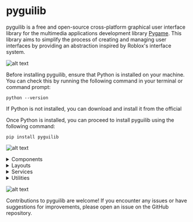 # pyguilib

pyguilib is a free and open-source cross-platform graphical user interface library for the multimedia applications development library [Pygame](https://github.com/pygame/pygame). This library aims to simplify the process of creating and managing user interfaces by providing an abstraction inspired by Roblox's interface system.

![alt text](https://i.imgur.com/5DgiDhz.png)

Before installing pyguilib, ensure that Python is installed on your machine. You can check this by running the following command in your terminal or command prompt:
```
python --version
```
If Python is not installed, you can download and install it from the official

Once Python is installed, you can proceed to install pyguilib using the following command:
```
pip install pyguilib
```

![alt text](https://i.imgur.com/NkftzMs.png)
<details>
  <summary>Components</summary>ㅤ<!---Invisible Space--->
  
  ![alt text](https://i.imgur.com/kCrHoVZ.png)
  
  <i>PyGuiInstance represents the very core of every component. Containing the base properties and methods for all the components.</i>
  * <details>
    <summary>Constructor</summary>

    ```python
    PyGuiInstance(
        draw_order = 0,
        background_color = Color(140, 140, 140),
        background_transparency = 255,
        border_color = Color(0, 0, 0),
        border_size = 0,
        position = UDim2(0, 0, 0, 0),
        size = UDim2(1, 0, 1, 0),
        anchor_point = Vector2(0, 0),
        layout_order = 0,
        parent = None,
        name = None,
        **_,
      )
    ```
    + `draw_order`: (int): The order in which the GUI instance is drawn.
    + `background_color` (Color): The background color of the GUI instance.
    + `background_transparency` (float): The transparency of the GUI instance background.
    + `border_color` (Color): The color of the GUI instance border.
    + `border_size` (int): The size of the GUI instance border.
    + `position` (UDim2): The position of the GUI instance relative to its parent.
    + `size` (UDim2): The size of the GUI instance relative to its parent.
    + `anchor_point` (Vector2): The anchor point around which the GUI instance is positioned and scaled.
    + `layout_order` (int): The order in which the GUI instance is laid out.
    + `parent` (Optional[PyGuiInstance]): The parent GUI instance.
    + `name` (str): The name of the GUI instance.
    + `**_`: Additional keyword arguments.
    </details>
  * <details>
    <summary>Methods</summary>
    
    + `build()` -> `PyGuiInstance`: Build the GUI instance and add it to the parent.
    + `get_property_changed_signal(property_name: str)` -> `PyGuiSignal`: Get the signal for property changes.
    + `update(events: List[Event])`: Update the GUI instance based on events.
    + `clear()`: Clear the GUI instance.
    + `draw()`: Draw the GUI instance.
    </details>
  * <details>
    <summary>Properties</summary>
    
    + `visible` (bool): Property indicating whether the GUI instance is visible.
    + `draw_order` (int): Property indicating the draw order of the GUI instance.
    + `background_color` (Color): Property indicating the background color of the GUI instance.
    + `background_transparency` (float): Property indicating the transparency of the GUI instance background.
    + `border_color` (Color): Property indicating the border color of the GUI instance.
    + `border_size` (int): Property indicating the border size of the GUI instance.
    + `position` (UDim2): Property indicating the position of the GUI instance.
    + `absolute_position` (Vector2): Property indicating the absolute position of the GUI instance.
    + `size` (UDim2): Property indicating the size of the GUI instance.
    + `absolute_size` (Vector2): Property indicating the absolute size of the GUI instance.
    + `anchor_point` (Vector2): Property indicating the anchor point of the GUI instance.
    + `layout_order` (int): Property indicating the layout order of the GUI instance.
    + `parent` (Optional[PyGuiInstance]): Property indicating the parent GUI instance.
    + `name` (str): Property indicating the name of the GUI instance.
    + `BLOCKING_SCREEN_BUFFER_UPDATE` (int): Property to block screen buffer updates.
    </details>

  ---
    
  ![alt text](https://i.imgur.com/ljNurDd.png)
  
  <i>Frame class representing a container with layout capabilities.</i>
  * Inherits from:
    `PyGuiInstance`
    `PyGuiLayoutContainer`
  * <details>
    <summary>Constructor</summary>
    
    ```python
    Frame(**kwags)
    ```
    + `**kwags`: Additional keyword arguments used by PyGuiInstance and/or PyGuiLayoutContainer.
    </details>

  ---

  ![alt text](https://i.imgur.com/7Y40q1w.png)
  
  <i>ImageLabel class representing an image label component.</i>
  * Inherits from:
    `PyGuiInstance`
  * <details>
    <summary>Constructor</summary>
    
    ```python
    ImageLabel(
        image_color = Color(255, 255, 255),
        image_transparency = 255,
        **kwags
      )
    ```
    + `image_color`: (Color): The image color.
    + `image_transparency` (int): The image transparency.
    + `**kwags`: Additional keyword arguments used by PyGuiInstance.
    </details>

  ---

  ![alt text](https://i.imgur.com/0mwk4Ri.png)
  
  <i>TextBox class represents a GUI component for text input.</i>
  * Inherits from:
    `TextLabel`
    `PyGuiInstance`
  * <details>
    <summary>Constructor</summary>
    
    ```python
    TextBox(
        placeholder_text = "TextBox",
        placeholder_text_color = Color(255, 0, 0),
        placeholder_text_transparency = 255,
        text_font = Font("Arial", self.text_size),
        text_editable = True,
        clear_text_on_focus_lost = False,
        selection_color = Color(255, 255, 255),
        selection_transparency = 170,
        cursor_blink_interval = 0.5,
        cursor_appeareance = function(text_box: TextBox) -> Surface,
        **kwags
      )
    ```
    + `placeholder_text` (str): The current placeholder text.
    + `placeholder_text_color` (Color): The current color of the placeholder text.
    + `placeholder_text_transparency` (int): The current transparency of the placeholder text.
    + `placeholder_text_font` (pygame.font.Font): The current font used for the placeholder text.
    + `text_editable` (bool): True if the text is editable, False otherwise.
    + `clear_text_on_focus_lost` (bool): True if text should be cleared on focus lost, False otherwise.
    + `selection_start` (int): The starting index of the text selection.
    + `selection_end` (int): The ending index of the text selection.
    + `cursor_position` (int): The current cursor position.
    + `**kwags`: Additional keyword arguments used by TextLabel and/or PyGuiInstance.
    </details>
  * <details>
    <summary>Methods</summary>
    
    + `is_focused()`: Check if the TextBox is currently focused.
    + `capture_focus()`: Capture focus for the TextBox.
    + `release_focus(enter_pressed: bool = False)`: Release focus for the TextBox.
    + `placeholder_text()`: Get or set the placeholder text.
    + `placeholder_text_color()`: Get or set the color of the placeholder text.
    + `placeholder_text_transparency()`: Get or set the transparency of the placeholder text.
    + `placeholder_text_font()`: Get or set the font used for the placeholder text.
    + `text_editable()`: Get or set the flag indicating whether the text is editable.
    + `clear_text_on_focus_lost()`: Get or set the flag indicating whether to clear text on focus lost.
    + `selection_start()`: Get the starting index of the text selection.
    + `selection_end()`: Get the ending index of the text selection.
    + `cursor_position()`: Get the current cursor position in the text.
    </details>
  * <details>
    <summary>Properties</summary>
    
    + `placeholder_text` (str): The current placeholder text.
    + `placeholder_text_color` (Color): The current color of the placeholder text.
    + `placeholder_text_transparency` (int): The current transparency of the placeholder text.
    + `placeholder_text_font` (pygame.font.Font): The current font used for the placeholder text.
    + `text_editable` (bool): True if the text is editable, False otherwise.
    + `clear_text_on_focus_lost` (bool): True if text should be cleared on focus lost, False otherwise.
    + `selection_start` (int): The starting index of the text selection.
    + `selection_end` (int): The ending index of the text selection.
    + `cursor_position` (int): The current cursor position.
    </summary>

  ---
      
  ![alt text](https://i.imgur.com/Y9CbVGb.png)
  
  <i>TextLabel class represents a GUI component for displaying text.</i>
  * Inherits from:
    `PyGuiInstance`
  * <details>
    <summary>Constructor</summary>

    ```python
    TextLabel(
        text = "TextLabel",
        text_color = Color(255, 255, 255),
        text_transparency = 255,
        text_size = 16,
        text_font = Font("Arial", self.text_size),
        border_color = Color(0, 0, 0),
        border_size = 1,
        text_x_alignment = TextXAlignment.CENTER,
        text_y_alignment = TextYAlignment.CENTER,
        **kwags
      )
    ```
    + `text` (str): The text content.
    + `text_color` (Color): The text color.
    + `text_transparency` (int): The text transparency.
    + `text_size` (int): The text size.
    + `text_font` (pygame.font.Font): The text font.
    + `text_border_color` (Color): The text border color.
    + `text_border_size` (int): The text border size.
    + `text_x_alignment` (TextXAlignment): The text horizontal alignment.
    + `text_y_alignment` (TextYAlignment): The text vertical alignment.
    + `**kwags`: Additional keyword arguments used by PyGuiInstance.
    </details>
  * <details>
    <summary>Methods</summary>
  
    + `text_position()`: Calculates the position of the text based on alignment.
    + `text_bounds()`: Gets the bounding box of the text.
    </details>
  * <details>
    <summary>Properties</summary>

    + `text` (str): The text content.
    + `text_color` (Color): The text color.
    + `text_transparency` (int): The text transparency.
    + `text_size` (int): The text size.
    + `text_font` (pygame.font.Font): The text font.
    + `text_border_color` (Color): The text border color.
    + `text_border_size` (int): The text border size.
    + `text_x_alignment` (TextXAlignment): The text horizontal alignment.
    + `text_y_alignment` (TextYAlignment): The text vertical alignment.
    </details>
  * <details>
    <summary>Enums</summary>

    + `TextXAlignment`
      + LEFT: Align text to the left.
      + CENTER: Center-align text.
      + RIGHT: Align text to the right.
    + `TextYAlignment`
      + TOP: Align text to the top.
      + CENTER: Center-align text vertically.
      + BOTTOM: Align text to the bottom.
    </details>

  ---

  ![alt text](https://i.imgur.com/JtoU5Co.png)
  
  <i>VideoLabel class represents a GUI component for displaying a GIF.</i>
  * Inherits from:
    `PyGuiInstance`
  * <details>
    <summary>Constructor</summary>

    ```python
    VideoLabel(
        gif_playback_speed = 1,
        gif_color = Color(255, 255, 255),
        gif_transparency = 255,
        **kwags
      )
    ```
    + `gif_playback_speed` (str): The GIF playback speed.
    + `gif_color` (Color): The GIF color.
    + `gif_transparency` (int): The GIF transparency.
    + `**kwags`: Additional keyword arguments used by PyGuiInstance.
    </details>
  * <details>
    <summary>Methods</summary>
  
    + `pause()`: Placeholder method for pausing the GIF.
    + `resume()`: Placeholder method for resuming the GIF.
    </details>
  * <details>
    <summary>Properties</summary>

    + `current_gif_frame` (int): Index of the current GIF frame.
    + `gif_playback_speed` (int): The GIF playback speed.
    + `gif_color` (Color): The GIF color.
    + `gif_transparency` (int): The GIF transparency.
  </details>
</details>

<details>
  <summary>Layouts</summary>ㅤ<!---Invisible Space--->

  ![alt text](https://i.imgur.com/b4YVsPb.png)

  <i>PyGuiLayoutStyle class represents a layout style for PyGuiInstance.</i>
  * <details>
    <summary>Constructor</summary>

    ```python
    PyGuiLayoutStyle(
        on_layout_instance_child_added = lambda: None,
        on_layout_instance_child_removed = lambda: None,
        on_layout_applied = lambda: None,
        on_layout_removed = lambda: None,
        layout_order_manager = lambda: None,
        **kwags
      )
    ```
    + `on_layout_instance_child_added (Optional[Callable[[Any], Any]])`: Callback for child addition to the layout.
    + `on_layout_instance_child_removed (Optional[Callable[[Any], Any]])`: Callback for child removal from the layout.
    + `on_layout_applied (Optional[Callable[[Any], Any]])`: Callback for when the layout is applied.
    + `on_layout_removed (Optional[Callable[[Any], Any]])`: Callback for when the layout is removed.
    + `layout_order_manager (Optional[Callable[[Any], Any]])`: Callback for managing the layout order.
    + `**kwargs`: Additional keyword arguments.
    </details>
  * <details>
    <summary>Properties</summary>

    + `instance` (PyGuiInstance): The associated PyGuiInstance.
    + `horizontal_alignment` (HorizontalAlignment): The horizontal alignment of child instances.
    + `vertical_alignment` (VerticalAlignment): The vertical alignment of child instances.
    + `fill_direction` (FillDirection): The fill direction for child instances.
    + `sort_order` (SortOrder): The sorting order for child instances.
    </details>
  * <details>
    <summary>Enums</summary>

    + `HorizontalAlignment`
      + LEFT: Aligns child instances to the left of the parent instance.
      + CENTER: Aligns child instances to the center of the parent instance.
      + RIGHT: Aligns child instances to the right of the parent instance.
    + `VerticalAlignment`
      + TOP: Aligns child instances to the top of the parent instance.
      + CENTER: Aligns child instances to the center of the parent instance.
      + BOTTOM: Aligns child instances to the bottom of the parent instance.
    + `FillDirection`
      + HORIZONTAL: Aligns child instances horizontally.
      + VERTICAL: Aligns child instances vertically.
    + `SortOrder`
      + NAME: Sorts child instances by name.
      + LAYOUT_ORDER: Sorts child instances by layout order.
      + CUSTOM: Sorts child instances by custom order.
    </details>
  ___

  ![alt text](https://i.imgur.com/Z62Cr8i.png)

  <i>PyGuiListLayout class represents a list layout style for a PyGui instance.</i>
  * Inherits from:
    `PyGuiLayoutStyle`
  * <details>
    <summary>Constructor</summary>

    ```python
    PyGuiListLayout(
        horizontal_padding = UDim(0, 0),
        vertical_padding = UDim(0, 0),
        top_margin = Udim(0, 0),
        bottom_margin = Udim(0, 0),
        left_margin = Udim(0, 0),
        right_margin = Udim(0, 0),
        **kwags
      )
    ```
    + `horizontal_padding (UDim)`: The horizontal padding for child instances.
    + `vertical_padding (UDim)`: The vertical padding for child instances.
    + `top_margin (UDim)`: The top margin for child instances.
    + `bottom_margin (UDim)`: The bottom margin for child instances.
    + `left_margin (UDim)`: The bottom margin for child instances.
    + `right_margin (UDim)`: The left margin for child instances.
    + `**kwargs`: Additional keyword arguments used by PyGuiLayoutStyle.
    </details>
  * <details>
    <summary>Properties</summary>

    + `horizontal_padding (UDim)`: The horizontal padding for child instances.
    + `vertical_padding (UDim)`: The vertical padding for child instances.
    + `top_margin (UDim)`: The top margin for child instances.
    + `bottom_margin (UDim)`: The bottom margin for child instances.
    + `left_margin (UDim)`: The bottom margin for child instances.
    + `right_margin (UDim)`: The left margin for child instances.
    </details>
</details>

<details>
  <summary>Services</summary>ㅤ<!---Invisible Space--->

  ![alt text](https://i.imgur.com/5D6oHUf.png)
  
  <i>TweenService is used as an interface to directly apply constant properties updates.</i>
  * <details>
    <summary>Classes</summary>

    <details>
    <summary>Tween</summary>
      
    <i>Represents a tween animation.</i>
    * <details>
      <summary>Constructor</summary>
      
      ```python
      Tween(
          instance,
          properties,
          duration,
          tween_type = TweenType.LINEAR
        )
      ```
      + `instance` (PyGuiInstance): The PyGuiInstance to be tweened.
      + `properties` (Dict[str, Any]): A dictionary of properties to be tweened.
      + `duration` (float): The duration of the tween in seconds.
      + `tween_type` (TweenType): The type of tween to be used.
      </details>
    * <details>
      <summary>Methods</summary>
   
      + `play()`: Starts or resumes the tween.
      + `pause()`: Pauses the tween (Not implemented).
      + `cancel()`: Cancels the tween and resets the PyGuiInstance properties.
      </details>
    * <details>
      <summary>Properties</summary>
   
      + `alpha` (float): Current progress of the tween as a value between 0 and 1.
      </details>
    </details>
    </details>
  * <details>
    <summary>Enums</summary>

    + `TweenStatus`
      + PLAYING: The Tween is currently playing.
      + PAUSED: The Tween is paused.
      + CANCELED: The Tween has been canceled.
      + ENDED: The Tween has ended.
     
    + `TweenType`
      + LINEAR: Linear interpolation.
      + SINE_IN, SINE_OUT, SINE_IN_OUT: Sine easing functions.
      + QUAD_IN, QUAD_OUT, QUAD_IN_OUT: Quadratic easing functions.
      + CUBIC_IN, CUBIC_OUT, CUBIC_IN_OUT: Cubic easing functions.
      + QUART_IN, QUART_OUT, QUART_IN_OUT: Quartic easing functions.
      + QUINT_IN, QUINT_OUT, QUINT_IN_OUT: Quintic easing functions.
      + EXPO_IN, EXPO_OUT, EXPO_IN_OUT: Exponential easing functions.
      + CIRC_IN, CIRC_OUT, CIRC_IN_OUT: Circular easing functions.
      + BACK_IN, BACK_OUT, BACK_IN_OUT: Back easing functions.
      + ELASTIC_IN, ELASTIC_OUT, ELASTIC_IN_OUT: Elastic easing functions.
      + BOUNCE_IN, BOUNCE_OUT, BOUNCE_IN_OUT: Bounce easing functions.
    </details>

  ___

  ![alt text](https://i.imgur.com/KhdNRaS.png)
  
  <i>Service to help facilitate the process of listening for user inputs.</i>
  * <details>
    <summary>Functions</summary>

    + `release_focus(action_name: str, callback: Callable[[Any], Optional[ActionResult]], events: List[int], priority: int = 0, internal: bool = False)`: Binds an action to specific events and assigns a callback function to handle the action.
    + `unbind_action(action_name: str)`: Unbinds an action based on its name.
    </details>
  * <details>
    <summary>Enums</summary>

    + `ActionResult`
      + SINK: The action was handled and should not be passed to other callbacks.
      + PASS: The action was not handled and should be passed to other callbacks.
    </details>
</details>

<details>
  <summary>Utilities</summary>ㅤ<!---Invisible Space--->

  ![alt image](https://i.imgur.com/w1YfgIU.png)

  <i>Represents a signal in PyGui, allowing connections to callback functions.</i>
  * <details>
    <summary>Classes</summary>

    * <details>
      <summary>PyGuiConnection</summary>
      
      <i>Represents a connection between a PyGuiSignal and a callback function.</i>
      * <details>
        <summary>Constructor</summary>
      
        ```python
        PyGuiConnection(signal, callback)
        ```
        + `signal (PyGuiSignal)`: The PyGuiSignal to be connected to.
        + `callback (Callable[[Any], Any])`: The callback function to be connected.
        </details>
      * <details>
        <summary>Methods</summary>
     
        + `disconnect(self)`: Disconnects the connection from the associated PyGuiSignal.
        </details>
      </details>
    * <details>
      <summary>PyGuiSignal</summary>
   
      <i>Represents a signal in PyGui, allowing connections to callback functions.</i>
      * <details>
        <summary>Methods</summary>
        
        + `connect(self, callback: Callable[[Any], Any])` -> `PyGuiConnection`: Connects a callback function to the PyGuiSignal and returns a PyGuiConnection.
        + `fire(self, arguments: Any = None)`: Fires the PyGuiSignal, invoking all connected callback functions.
        + `wait(self)`: Placeholder method for potential future use.
        </details>
      </details>
    </details>

  ___
  
  ![alt image](https://i.imgur.com/p5llAYn.png)

  <i>UDim represents an scaleable (1D and 2D) user interface dimension (UDim) with a scale and offset.</i>
  * <details>
    <summary>Classes</summary>

    * <details>
      <summary>UDim</summary>
      
      <i>Represents a one-dimensional user interface dimension (UDim) with a scale and offset.</i>
      * <details>
        <summary>Constructor</summary>
   
        ```python
        UDim(scale, offset, scale_y, offset_y)
        ```
        + `scale` (float): The scaling factor of the UDim.
        + `offset` (float): The offset of the UDim.
        </details>
      * <details>
        <summary>Properties</summary>
     
        + `scale` (float): The scaling factor of the UDim.
        + `offset` (float): The offset of the UDim.
        </details>
      </details>
    * <details>
      <summary>UDim2</summary>
      
      <i>Represents a two-dimensional user interface dimension (UDim2) with separate X and Y dimensions.</i>
      * <details>
        <summary>Constructor</summary>
   
        ```python
        UDim2(scale_x, offset_x, scale_y, offset_y)
        ```
        + `scale_x` (float): The scaling factor of the X dimension.
        + `offset_x` (float): The offset of the X dimension.
        + `scale_y` (float): The scaling factor of the Y dimension.
        + `offset_y` (float): The offset of the Y dimension.
        </details>
      * <details>
        <summary>Properties</summary>
     
        + `x` (UDim): The UDim instance for the X dimension.
        + `y` (UDim): The UDim instance for the Y dimension.
        </details>
      </details>
    </details>
</details>

![alt text](https://i.imgur.com/jglwtNI.png)

Contributions to pyguilib are welcome! If you encounter any issues or have suggestions for improvements, please open an issue on the GitHub repository.

